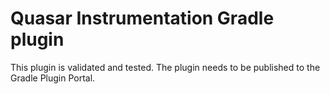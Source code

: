 # Quasar Instrumentation Gradle plugin

This plugin is validated and tested. The plugin needs to be published to the Gradle Plugin Portal.